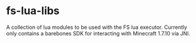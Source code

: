 # fs-lua-libs
A collection of lua modules to be used with the FS lua executor. 
Currently only contains a barebones SDK for interacting with Minecraft 1.7.10 via JNI.
